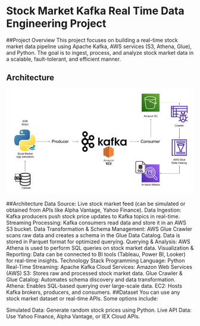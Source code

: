 # Stock Market Kafka Real Time Data Engineering Project

##Project Overview
This project focuses on building a real-time stock market data pipeline using Apache Kafka, AWS services (S3, Athena, Glue), and Python. The goal is to ingest, process, and analyze stock market data in a scalable, fault-tolerant, and efficient manner.



## Architecture 
<img src="Architecture.jpg">

##Architecture
Data Source: Live stock market feed (can be simulated or obtained from APIs like Alpha Vantage, Yahoo Finance).
Data Ingestion: Kafka producers push stock price updates to Kafka topics in real-time.
Streaming Processing: Kafka consumers read data and store it in an AWS S3 bucket.
Data Transformation & Schema Management:
AWS Glue Crawler scans raw data and creates a schema in the Glue Data Catalog.
Data is stored in Parquet format for optimized querying.
Querying & Analysis: AWS Athena is used to perform SQL queries on stock market data.
Visualization & Reporting: Data can be connected to BI tools (Tableau, Power BI, Looker) for real-time insights.
Technology Stack
Programming Language: Python
Real-Time Streaming: Apache Kafka
Cloud Services: Amazon Web Services (AWS)
S3: Stores raw and processed stock market data.
Glue Crawler & Glue Catalog: Automates schema discovery and data transformation.
Athena: Enables SQL-based querying over large-scale data.
EC2: Hosts Kafka brokers, producers, and consumers.
##Dataset
You can use any stock market dataset or real-time APIs. Some options include:

Simulated Data: Generate random stock prices using Python.
Live API Data: Use Yahoo Finance, Alpha Vantage, or IEX Cloud APIs.


